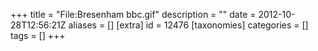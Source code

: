 +++
title = "File:Bresenham bbc.gif"
description = ""
date = 2012-10-28T12:56:21Z
aliases = []
[extra]
id = 12476
[taxonomies]
categories = []
tags = []
+++



